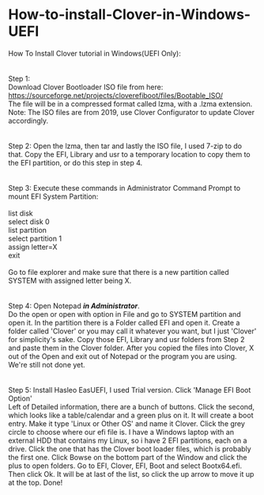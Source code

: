 # How-to-install-Clover-in-Windows-UEFI
How To Install Clover tutorial in Windows(UEFI Only):
<br/>
<br/>
<br/>
Step 1: 
<br/>
Download Clover Bootloader ISO file from here: https://sourceforge.net/projects/cloverefiboot/files/Bootable_ISO/
<br/> 
The file will be in a compressed format called lzma, with a .lzma extension. 
<br/>
Note: The ISO files are from 2019, use Clover Configurator to update Clover accordingly. 
<br/>
<br/>
<br/>
Step 2: Open the lzma, then tar and lastly the ISO file, I used 7-zip to do that. Copy the EFI, Library and usr to a temporary location to copy them to the EFI partition, or do this step in step 4.
<br/>
<br/>
<br/>
Step 3: Execute these commands in Administrator Command Prompt to mount EFI System Partition:
  <br/>
  <br/>
  list disk
  <br/>
  select disk 0
  <br/>
  list partition
  <br/>
  select partition 1
  <br/>
  assign letter=X
  <br/>
  exit
  <br/>
  <br/>
Go to file explorer and make sure that there is a new partition called SYSTEM with assigned letter being X.
<br/>
<br/>
<br/>
Step 4:
Open Notepad ***in Administrator***.
<br/>
Do the open or open with option in File and go to SYSTEM partition and open it. In the partition there is a Folder called EFI and open it. Create a folder called 'Clover' or you may call it whatever you want, but I just 'Clover' for simplicity's sake. Copy those EFI, Library and usr folders from Step 2 and paste them in the Clover folder. After you copied the files into Clover, X out of the Open and exit out of Notepad or the program you are using. We're still not done yet.
<br/>
<br/>
<br/>
Step 5: Install Hasleo EasUEFI, I used Trial version. Click 'Manage EFI Boot Option'
<br/>
Left of Detailed information, there are a bunch of buttons. Click the second, which looks like a table/calendar and a green plus on it. It will create a boot entry. Make it type 'Linux or Other OS' and name it Clover. Click the grey circle to choose where our efi file is. I have a Windows laptop with an external HDD that contains my Linux, so i have 2 EFI partitions, each on a drive. Click the one that has the Clover boot loader files, which is probably the first one. Click Bowse on the bottom part of the Window and click the plus to open folders. Go to EFI, Clover, EFI, Boot and select Bootx64.efi. Then click Ok. It will be at last of the list, so click the up arrow to move it up at the top. Done!
